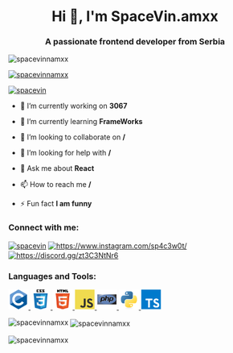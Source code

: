 <h1 align="center">Hi 👋, I'm SpaceVin.amxx</h1>
<h3 align="center">A passionate frontend developer from Serbia</h3>

<p align="left"> <img src="https://komarev.com/ghpvc/?username=spacevinnamxx&label=Profile%20views&color=0e75b6&style=flat" alt="spacevinnamxx" /> </p>

<p align="left"> <a href="https://github.com/ryo-ma/github-profile-trophy"><img src="https://github-profile-trophy.vercel.app/?username=spacevinnamxx" alt="spacevinnamxx" /></a> </p>

<p align="left"> <a href="https://twitter.com/spacevin" target="blank"><img src="https://img.shields.io/twitter/follow/spacevin?logo=twitter&style=for-the-badge" alt="spacevin" /></a> </p>

- 🔭 I’m currently working on **3067**

- 🌱 I’m currently learning **FrameWorks**

- 👯 I’m looking to collaborate on **/**

- 🤝 I’m looking for help with **/**

- 💬 Ask me about **React**

- 📫 How to reach me **/**

- ⚡ Fun fact **I am funny**

<h3 align="left">Connect with me:</h3>
<p align="left">
<a href="none" target="blank"><img align="center" src="https://raw.githubusercontent.com/rahuldkjain/github-profile-readme-generator/master/src/images/icons/Social/twitter.svg" alt="spacevin" height="30" width="40" /></a>
<a href="https://instagram.com/https://www.instagram.com/sp4c3w0t/" target="blank"><img align="center" src="https://raw.githubusercontent.com/rahuldkjain/github-profile-readme-generator/master/src/images/icons/Social/instagram.svg" alt="https://www.instagram.com/sp4c3w0t/" height="30" width="40" /></a>
<a href="https://discord.gg/https://discord.gg/zt3C3NtNr6" target="blank"><img align="center" src="https://raw.githubusercontent.com/rahuldkjain/github-profile-readme-generator/master/src/images/icons/Social/discord.svg" alt="https://discord.gg/zt3C3NtNr6" height="30" width="40" /></a>
</p>

<h3 align="left">Languages and Tools:</h3>
<p align="left"> <a href="https://www.cprogramming.com/" target="_blank" rel="noreferrer"> <img src="https://raw.githubusercontent.com/devicons/devicon/master/icons/c/c-original.svg" alt="c" width="40" height="40"/> </a> <a href="https://www.w3schools.com/css/" target="_blank" rel="noreferrer"> <img src="https://raw.githubusercontent.com/devicons/devicon/master/icons/css3/css3-original-wordmark.svg" alt="css3" width="40" height="40"/> </a> <a href="https://www.w3.org/html/" target="_blank" rel="noreferrer"> <img src="https://raw.githubusercontent.com/devicons/devicon/master/icons/html5/html5-original-wordmark.svg" alt="html5" width="40" height="40"/> </a> <a href="https://developer.mozilla.org/en-US/docs/Web/JavaScript" target="_blank" rel="noreferrer"> <img src="https://raw.githubusercontent.com/devicons/devicon/master/icons/javascript/javascript-original.svg" alt="javascript" width="40" height="40"/> </a> <a href="https://www.php.net" target="_blank" rel="noreferrer"> <img src="https://raw.githubusercontent.com/devicons/devicon/master/icons/php/php-original.svg" alt="php" width="40" height="40"/> </a> <a href="https://www.python.org" target="_blank" rel="noreferrer"> <img src="https://raw.githubusercontent.com/devicons/devicon/master/icons/python/python-original.svg" alt="python" width="40" height="40"/> </a> <a href="https://www.typescriptlang.org/" target="_blank" rel="noreferrer"> <img src="https://raw.githubusercontent.com/devicons/devicon/master/icons/typescript/typescript-original.svg" alt="typescript" width="40" height="40"/> </a> </p>

<p><img align="left" src="https://github-readme-stats.vercel.app/api/top-langs?username=spacevinnamxx&show_icons=true&locale=en&layout=compact" alt="spacevinnamxx" /></p>

<p>&nbsp;<img align="center" src="https://github-readme-stats.vercel.app/api?username=spacevinnamxx&show_icons=true&locale=en" alt="spacevinnamxx" /></p>

<p><img align="center" src="https://github-readme-streak-stats.herokuapp.com/?user=spacevinnamxx&" alt="spacevinnamxx" /></p>
